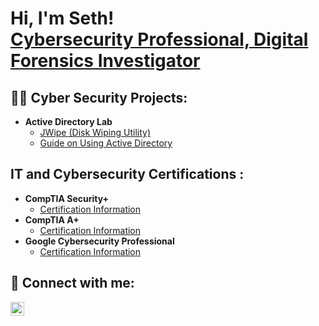 <h1>Hi, I'm Seth! <br/><a href="https://github.com/seth-wolfe"></a> <a href="linkedin.com/in/seth-wolfe-7935692b2?trk=people-guest_people_search-card">Cybersecurity Professional, Digital Forensics Investigator</a></h1>

<h2>👨‍💻 Cyber Security Projects:</h2>

- <b> Active Directory Lab </b>
  - [JWipe (Disk Wiping Utility)](https://github.com/joshmadakor1/Jwipe.PowerShell)
  - [Guide on Using Active Directory](https://github.com/joshmadakor1/Algorithms-Practice)

 
<h2> IT and Cybersecurity Certifications :</h2>

- <b> CompTIA Security+ </b>
  - [Certification Information](https://www.comptia.org/certifications/security)
- <b> CompTIA A+ </b>
  - [Certification Information](https://www.comptia.org/certifications/a)
- <b> Google Cybersecurity Professional </b>
  - [Certification Information](https://www.coursera.org/professional-certificates/google-cybersecurity)

<h2> 🤳 Connect with me:</h2>

[<img align="left" alt="SethWolfe | LinkedIn" width="22px" src="https://cdn.jsdelivr.net/npm/simple-icons@v3/icons/linkedin.svg" />][linkedin]

[linkedin]: https://www.linkedin.com/in/seth-wolfe-7935692b2?trk=people-guest_people_search-card

<!--
**joshmadakor1/joshmadakor1** is a ✨ _special_ ✨ repository because its `README.md` (this file) appears on your GitHub profile.

Here are some ideas to get you started:

- 🔭 I’m currently working on ...
- 🌱 I’m currently learning ...
- 👯 I’m looking to collaborate on ...
- 🤔 I’m looking for help with ...
- 💬 Ask me about ...
- 📫 How to reach me: ...
- 😄 Pronouns: ...
- ⚡ Fun fact: ...
-->
